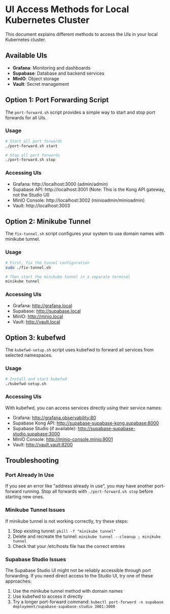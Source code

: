 # UI Access Methods for Local Kubernetes Cluster

This document explains different methods to access the UIs in your local Kubernetes cluster.

## Available UIs

- **Grafana**: Monitoring and dashboards
- **Supabase**: Database and backend services
- **MinIO**: Object storage
- **Vault**: Secret management

## Option 1: Port Forwarding Script

The `port-forward.sh` script provides a simple way to start and stop port forwards for all UIs.

### Usage

```bash
# Start all port forwards
./port-forward.sh start

# Stop all port forwards
./port-forward.sh stop
```

### Accessing UIs

- Grafana: http://localhost:3000 (admin/admin)
- Supabase API: http://localhost:3001 (Note: This is the Kong API gateway, not the Studio UI)
- MinIO Console: http://localhost:3002 (minioadmin/minioadmin)
- Vault: http://localhost:3003

## Option 2: Minikube Tunnel

The `fix-tunnel.sh` script configures your system to use domain names with minikube tunnel.

### Usage

```bash
# First, fix the tunnel configuration
sudo ./fix-tunnel.sh

# Then start the minikube tunnel in a separate terminal
minikube tunnel
```

### Accessing UIs

- Grafana: http://grafana.local
- Supabase: http://supabase.local
- MinIO: http://minio.local
- Vault: http://vault.local

## Option 3: kubefwd

The `kubefwd-setup.sh` script uses kubefwd to forward all services from selected namespaces.

### Usage

```bash
# Install and start kubefwd
./kubefwd-setup.sh
```

### Accessing UIs

With kubefwd, you can access services directly using their service names:

- Grafana: http://grafana.observability:80
- Supabase Kong API: http://supabase-supabase-kong.supabase:8000
- Supabase Studio (if available): http://supabase-supabase-studio.supabase:3000
- MinIO Console: http://minio-console.minio:9001
- Vault: http://vault.vault:8200

## Troubleshooting

### Port Already In Use

If you see an error like "address already in use", you may have another port-forward running. 
Stop all forwards with `./port-forward.sh stop` before starting new ones.

### Minikube Tunnel Issues

If minikube tunnel is not working correctly, try these steps:

1. Stop existing tunnel: `pkill -f "minikube tunnel"`
2. Delete and recreate the tunnel: `minikube tunnel --cleanup ; minikube tunnel`
3. Check that your /etc/hosts file has the correct entries

### Supabase Studio Issues

The Supabase Studio UI might not be reliably accessible through port forwarding. If you need direct access to the Studio UI, try one of these approaches:

1. Use the minikube tunnel method with domain names
2. Use kubefwd to access it directly
3. Try a longer port-forward command: `kubectl port-forward -n supabase deployment/supabase-supabase-studio 3001:3000` 